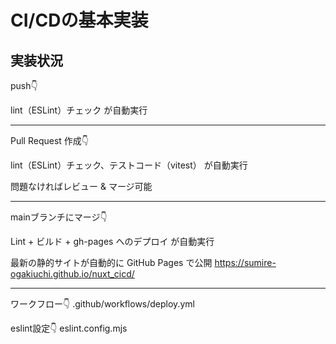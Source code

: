 # CI/CDの基本実装

## 実装状況

push👇

lint（ESLint）チェック が自動実行

--------------------------------------

Pull Request 作成👇

lint（ESLint）チェック、テストコード（vitest） が自動実行

問題なければレビュー & マージ可能

--------------------------------------

mainブランチにマージ👇

Lint + ビルド + gh-pages へのデプロイ が自動実行

最新の静的サイトが自動的に GitHub Pages で公開
 https://sumire-ogakiuchi.github.io/nuxt_cicd/

--------------------------------------

ワークフロー👇
.github/workflows/deploy.yml

eslint設定👇
eslint.config.mjs
